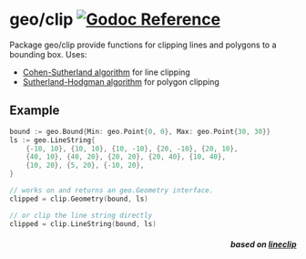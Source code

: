 # geo/clip [![Godoc Reference](https://pkg.go.dev/badge/github.com/pchchv/geo)](https://pkg.go.dev/github.com/pchchv/geo/clip)

Package geo/clip provide functions for clipping lines and polygons to a bounding box.
Uses:

- [Cohen-Sutherland algorithm](https://en.wikipedia.org/wiki/Cohen%E2%80%93Sutherland_algorithm) for line clipping
- [Sutherland-Hodgman algorithm](https://en.wikipedia.org/wiki/Sutherland%E2%80%93Hodgman_algorithm) for polygon clipping

## Example

```go
bound := geo.Bound{Min: geo.Point{0, 0}, Max: geo.Point{30, 30}}
ls := geo.LineString{
    {-10, 10}, {10, 10}, {10, -10}, {20, -10}, {20, 10},
    {40, 10}, {40, 20}, {20, 20}, {20, 40}, {10, 40},
    {10, 20}, {5, 20}, {-10, 20},
}

// works on and returns an geo.Geometry interface.
clipped = clip.Geometry(bound, ls)

// or clip the line string directly
clipped = clip.LineString(bound, ls)
```

<div align="right">

##### based on [lineclip](https://github.com/mapbox/lineclip)

</div>